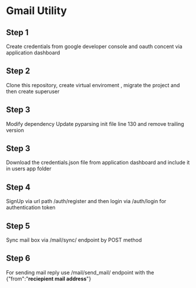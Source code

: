 # Gmail Utility

## Step 1
Create credentials from google developer console and oauth concent via application dashboard

## Step 2
Clone this repository, create virtual enviroment , migrate the project and then create superuser

## Step 3
Modify dependency
Update pyparsing init file line 130 and remove trailing version
## Step 3
Download the credentials.json file from application dashboard and include it in users app folder

## Step 4
SignUp via url path /auth/register and then login via /auth/login for authentication token

## Step 5
Sync mail box via /mail/sync/ endpoint by POST method

## Step 6
For sending mail reply use /mail/send_mail/ endpoint with the {"from":"**reciepient mail address**"}
